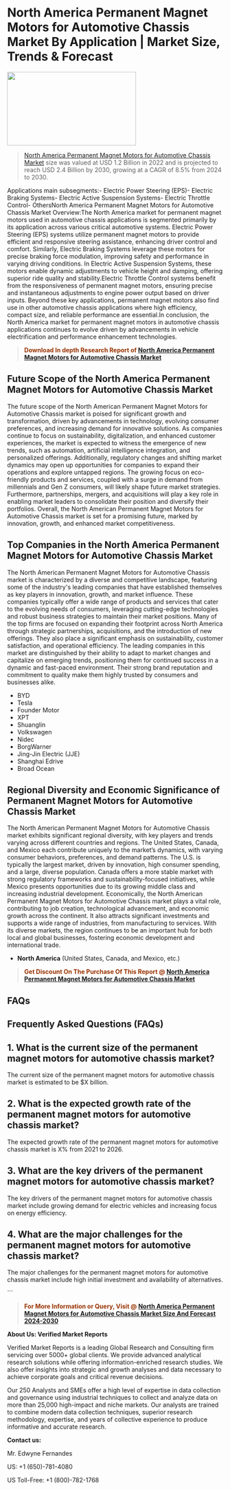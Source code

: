 <p><h1>North America Permanent Magnet Motors for Automotive Chassis Market By Application | Market Size, Trends & Forecast</h1><p><img class="aligncenter size-medium wp-image-105565" src="https://ffe5etoiles.com/wp-content/uploads/2025/01/MST7-300x171.png" alt="" width="300" height="171" /></p><blockquote><p><a href="https://www.verifiedmarketreports.com/download-sample/?rid=371882&utm_source=Github-NA&utm_medium=389" target="_blank">North America Permanent Magnet Motors for Automotive Chassis Market</a> size was valued at USD 1.2 Billion in 2022 and is projected to reach USD 2.4 Billion by 2030, growing at a CAGR of 8.5% from 2024 to 2030.</p></blockquote>Applications main subsegments:- Electric Power Steering (EPS)- Electric Braking Systems- Electric Active Suspension Systems- Electric Throttle Control- OthersNorth America Permanent Magnet Motors for Automotive Chassis Market Overview:The North America market for permanent magnet motors used in automotive chassis applications is segmented primarily by its application across various critical automotive systems. Electric Power Steering (EPS) systems utilize permanent magnet motors to provide efficient and responsive steering assistance, enhancing driver control and comfort. Similarly, Electric Braking Systems leverage these motors for precise braking force modulation, improving safety and performance in varying driving conditions. In Electric Active Suspension Systems, these motors enable dynamic adjustments to vehicle height and damping, offering superior ride quality and stability.Electric Throttle Control systems benefit from the responsiveness of permanent magnet motors, ensuring precise and instantaneous adjustments to engine power output based on driver inputs. Beyond these key applications, permanent magnet motors also find use in other automotive chassis applications where high efficiency, compact size, and reliable performance are essential.In conclusion, the North America market for permanent magnet motors in automotive chassis applications continues to evolve driven by advancements in vehicle electrification and performance enhancement technologies.</p><blockquote><p><span style="color: #993300;"><strong>Download In depth Research Report of <a href="https://www.verifiedmarketreports.com/download-sample/?rid=371882&utm_source=Github-NA&utm_medium=389">North America Permanent Magnet Motors for Automotive Chassis Market</a></strong></span></p></blockquote><h2>Future Scope of the North America Permanent Magnet Motors for Automotive Chassis Market</h2><p>The future scope of the North American Permanent Magnet Motors for Automotive Chassis market is poised for significant growth and transformation, driven by advancements in technology, evolving consumer preferences, and increasing demand for innovative solutions. As companies continue to focus on sustainability, digitalization, and enhanced customer experiences, the market is expected to witness the emergence of new trends, such as automation, artificial intelligence integration, and personalized offerings. Additionally, regulatory changes and shifting market dynamics may open up opportunities for companies to expand their operations and explore untapped regions. The growing focus on eco-friendly products and services, coupled with a surge in demand from millennials and Gen Z consumers, will likely shape future market strategies. Furthermore, partnerships, mergers, and acquisitions will play a key role in enabling market leaders to consolidate their position and diversify their portfolios. Overall, the North American Permanent Magnet Motors for Automotive Chassis market is set for a promising future, marked by innovation, growth, and enhanced market competitiveness.</p><h2>Top Companies in the North America Permanent Magnet Motors for Automotive Chassis Market</h2><p>The North American Permanent Magnet Motors for Automotive Chassis market is characterized by a diverse and competitive landscape, featuring some of the industry's leading companies that have established themselves as key players in innovation, growth, and market influence. These companies typically offer a wide range of products and services that cater to the evolving needs of consumers, leveraging cutting-edge technologies and robust business strategies to maintain their market positions. Many of the top firms are focused on expanding their footprint across North America through strategic partnerships, acquisitions, and the introduction of new offerings. They also place a significant emphasis on sustainability, customer satisfaction, and operational efficiency. The leading companies in this market are distinguished by their ability to adapt to market changes and capitalize on emerging trends, positioning them for continued success in a dynamic and fast-paced environment. Their strong brand reputation and commitment to quality make them highly trusted by consumers and businesses alike.</p><p><ul><li>BYD </li><li> Tesla </li><li> Founder Motor </li><li> XPT </li><li> Shuanglin </li><li> Volkswagen </li><li> Nidec </li><li> BorgWarner </li><li> Jing-Jin Electric (JJE) </li><li> Shanghai Edrive </li><li> Broad Ocean</li></ul></p><h2>Regional Diversity and Economic Significance of Permanent Magnet Motors for Automotive Chassis Market</h2><p>The North American Permanent Magnet Motors for Automotive Chassis market exhibits significant regional diversity, with key players and trends varying across different countries and regions. The United States, Canada, and Mexico each contribute uniquely to the market’s dynamics, with varying consumer behaviors, preferences, and demand patterns. The U.S. is typically the largest market, driven by innovation, high consumer spending, and a large, diverse population. Canada offers a more stable market with strong regulatory frameworks and sustainability-focused initiatives, while Mexico presents opportunities due to its growing middle class and increasing industrial development. Economically, the North American Permanent Magnet Motors for Automotive Chassis market plays a vital role, contributing to job creation, technological advancement, and economic growth across the continent. It also attracts significant investments and supports a wide range of industries, from manufacturing to services. With its diverse markets, the region continues to be an important hub for both local and global businesses, fostering economic development and international trade.</p><ul> <li><strong>North America</strong> (United States, Canada, and Mexico, etc.)</li></ul><blockquote><p><span style="color: #993300;"><strong>Get Discount On The Purchase Of This Report @ <a href="https://www.verifiedmarketreports.com/ask-for-discount/?rid=371882&utm_source=Github-NA&utm_medium=389">North America Permanent Magnet Motors for Automotive Chassis Market</a></strong></span></p></blockquote><h2>FAQs</h2><p> <h2>Frequently Asked Questions (FAQs)</h1> <h2>1. What is the current size of the permanent magnet motors for automotive chassis market?</div><div></h2> <p>The current size of the permanent magnet motors for automotive chassis market is estimated to be $X billion.</p> <h2>2. What is the expected growth rate of the permanent magnet motors for automotive chassis market?</div><div></h2> <p>The expected growth rate of the permanent magnet motors for automotive chassis market is X% from 2021 to 2026.</p> <h2>3. What are the key drivers of the permanent magnet motors for automotive chassis market?</div><div></h2> <p>The key drivers of the permanent magnet motors for automotive chassis market include growing demand for electric vehicles and increasing focus on energy efficiency.</p> <h2>4. What are the major challenges for the permanent magnet motors for automotive chassis market?</div><div></h2> <p>The major challenges for the permanent magnet motors for automotive chassis market include high initial investment and availability of alternatives.</p> <!-- More FAQs and Answers here --></body></html>```</p><blockquote><p><span style="color: #993300;"><strong>For More Information or Query, Visit @ <a href="https://www.verifiedmarketreports.com/product/permanent-magnet-motors-for-automotive-chassis-market/">North America Permanent Magnet Motors for Automotive Chassis Market Size And Forecast 2024-2030</a></strong></span></p></blockquote><p><strong>About Us: Verified Market Reports</strong></p><p>Verified Market Reports is a leading Global Research and Consulting firm servicing over 5000+ global clients. We provide advanced analytical research solutions while offering information-enriched research studies. We also offer insights into strategic and growth analyses and data necessary to achieve corporate goals and critical revenue decisions.</p><p>Our 250 Analysts and SMEs offer a high level of expertise in data collection and governance using industrial techniques to collect and analyze data on more than 25,000 high-impact and niche markets. Our analysts are trained to combine modern data collection techniques, superior research methodology, expertise, and years of collective experience to produce informative and accurate research.</p><p><strong>Contact us:</strong></p><p>Mr. Edwyne Fernandes</p><p>US: +1 (650)-781-4080</p><p>US Toll-Free: +1 (800)-782-1768</p>
